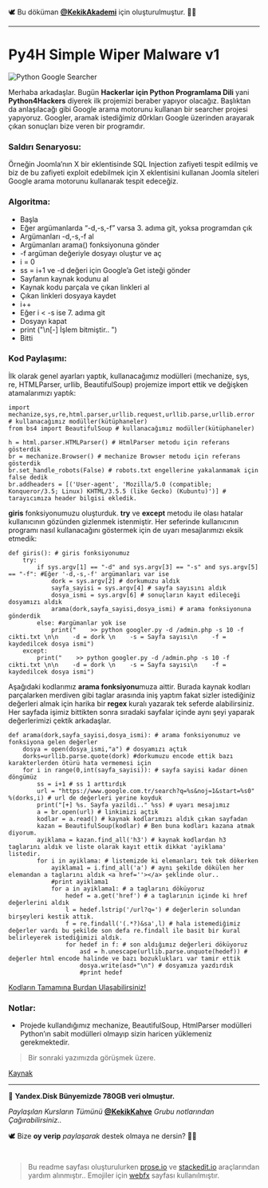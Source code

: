 🕊 Bu döküman [**@KekikAkademi**](https://t.me/KekikAkademi "Telegram: @KekikAkademi") için oluşturulmuştur. ✌🏼
________________________________
# Py4H Simple Wiper Malware v1
![Python Google Searcher](https://raw.githubusercontent.com/KekikAkademi/KekikPython/master/5-Py4H-Googler/images/python-google-searcher.jpg)

Merhaba arkadaşlar. Bugün **Hackerlar için Python Programlama Dili** yani **Python4Hackers** diyerek ilk projemizi beraber yapıyor olacağız.
Başlıktan da anlaşılacağı gibi Google arama motorunu kullanan bir searcher projesi yapıyoruz.
Googler, aramak istediğimiz d0rkları Google üzerinden arayarak çıkan sonuçları bize veren bir programdır.

### **Saldırı Senaryosu:**
Örneğin Joomla’nın X bir eklentisinde SQL Injection zafiyeti tespit edilmiş ve biz de bu zafiyeti exploit edebilmek için X eklentisini kullanan Joomla siteleri Google arama motorunu kullanarak tespit edeceğiz.

### **Algoritma:**
-   Başla
   -   Eğer argümanlarda “-d,-s,-f” varsa 3. adıma git, yoksa programdan çık
   -   Argümanları -d,-s,-f al
   -   Argümanları arama() fonksiyonuna gönder
   -   -f argüman değeriyle dosyayı oluştur ve aç
   -   i = 0
   -   ss = i+1 ve -d değeri için Google’a Get isteği gönder
   -   Sayfanın kaynak kodunu al
   -   Kaynak kodu parçala ve çıkan linkleri al
   -   Çıkan linkleri dosyaya kaydet
   -   i++
   -   Eğer i < -s ise 7. adıma git
   -   Dosyayı kapat
   -   print ("\n[-] İşlem bitmiştir.. ")
   -   Bitti

### **Kod Paylaşımı:**
İlk olarak genel ayarları yaptık, kullanacağımız modülleri (mechanize, sys, re, HTMLParser, urllib, BeautifulSoup) projemize import ettik ve değişken atamalarımızı yaptık:

	import mechanize,sys,re,html.parser,urllib.request,urllib.parse,urllib.error # kullanacağımız modüller(kütüphaneler)
	from bs4 import BeautifulSoup # kullanacağımız modüller(kütüphaneler)

	h = html.parser.HTMLParser() # HtmlParser metodu için referans gösterdik
	br = mechanize.Browser() # mechanize Browser metodu için referans gösterdik
	br.set_handle_robots(False) # robots.txt engellerine yakalanmamak için false dedik
	br.addheaders = [('User-agent', 'Mozilla/5.0 (compatible; Konqueror/3.5; Linux) KHTML/3.5.5 (like Gecko) (Kubuntu)')] # tarayıcımıza header bilgisi ekledik.

**giris** fonksiyonumuzu oluşturduk. **try** ve **except** metodu ile olası hatalar kullanıcının gözünden gizlenmek istenmiştir. Her seferinde kullanıcının programı nasıl kullanacağını göstermek için de uyarı mesajlarımızı eksik etmedik:

	def giris(): # giris fonksiyonumuz
		try:
			if sys.argv[1] == "-d" and sys.argv[3] == "-s" and sys.argv[5] == "-f": #Eğer '-d,-s,-f' argümanları var ise
				dork = sys.argv[2] # dorkumuzu aldık
				sayfa_sayisi = sys.argv[4] # sayfa sayısını aldık
				dosya_ismi = sys.argv[6] # sonuçların kayıt edileceği dosyamızı aldık
				arama(dork,sayfa_sayisi,dosya_ismi) # arama fonksiyonuna gönderdik
			else: #argümanlar yok ise
				print("    >> python googler.py -d /admin.php -s 10 -f cikti.txt \n\n    -d = dork \n    -s = Sayfa sayısı\n    -f = kaydedilcek dosya ismi")
		except:
			print("    >> python googler.py -d /admin.php -s 10 -f cikti.txt \n\n    -d = dork \n    -s = Sayfa sayısı\n    -f = kaydedilcek dosya ismi")

Aşağıdaki kodlarımız **arama fonksiyonu**muza aittir. Burada kaynak kodları parçalarken merdiven gibi taglar arasında iniş yaptım fakat sizler istediğiniz değerleri almak için harika bir **regex** kuralı yazarak tek seferde alabilirsiniz. Her sayfada işimiz bittikten sonra sıradaki sayfalar içinde aynı şeyi yaparak değerlerimizi çektik arkadaşlar.

	def arama(dork,sayfa_sayisi,dosya_ismi): # arama fonksiyonumuz ve fonksiyona gelen değerler
		dosya = open(dosya_ismi,"a") # dosyamızı açtık
		dorks=urllib.parse.quote(dork) #dorkumuzu encode ettik bazı karakterlerden ötürü hata vermemesi için
		for i in range(0,int(sayfa_sayisi)): # sayfa sayisi kadar dönen döngümüz
			ss = i+1 # ss 1 arttırdık
			url = "https://www.google.com.tr/search?q=%s&noj=1&start=%s0" %(dorks,i) # url de değerleri yerine koyduk
			print("[+] %s. Sayfa yazildi.." %ss) # uyarı mesajımız
			a = br.open(url) # linkimizi açtık
			kodlar = a.read() # kaynak kodlarımızı aldık çıkan sayfadan
			kazan = BeautifulSoup(kodlar) # Ben buna kodları kazana atmak diyorum.
			ayiklama = kazan.find_all('h3') # kaynak kodlardan h3 taglarını aldık ve liste olarak kayıt ettik dikkat 'ayiklama' listedir.
			for i in ayiklama: # listemizde ki elemanları tek tek dökerken
				ayiklama1 = i.find_all('a') # aynı şekilde dökülen her elemandan a taglarını aldık <a href=''></a> şeklinde olur..
				#print ayiklama1
				for a in ayiklama1: # a taglarını döküyoruz
					hedef = a.get('href') # a taglarının içinde ki href değerlerini aldık
					l = hedef.lstrip('/url?q=') # değerlerin solundan birşeyleri kestik attık.
					f = re.findall('(.*?)&sa',l) # hala istemediğimiz değerler vardı bu şekilde son defa re.findall ile basit bir kural belirleyerek istediğimizi aldık.
					for hedef in f: # son aldığımız değerleri döküyoruz
						asd = h.unescape(urllib.parse.unquote(hedef)) # değerler html encode halinde ve bazı bozuklukları var tamir ettik
						dosya.write(asd+"\n") # dosyamıza yazdırdık
						#print hedef

[Kodların Tamamına Burdan Ulaşabilirsiniz!](https://github.com/KekikAkademi/KekikPython/blob/master/5-Py4H-Googler/Py4H-Googler.py)

### **Notlar:**
   -   Projede kullandığımız mechanize, BeautifulSoup, HtmlParser modülleri Python’ın sabit modülleri olmayıp sizin haricen yüklemeniz gerekmektedir.

> Bir sonraki yazımızda görüşmek üzere.

[Kaynak](http://python4hackers.com/python-malware/py4h-simple-wiper-malware-v1.html "Saygı ve Özlemle...")
________________________________

📃 **Yandex.Disk Bünyemizde 780GB veri olmuştur.**

_Paylaşılan Kursların Tümünü_ [**@KekikKahve**](https://t.me/KekikKahve) _Grubu notlarından Çağırabilirsiniz.._

🕊️ Bize **oy verip** _paylaşarak_ destek olmaya ne dersin? ✌🏼
#
> Bu readme sayfası oluşturulurken [prose.io](http://prose.io/ "prose.io") ve [stackedit.io](https://stackedit.io/app "stackedit.io") araçlarından yardım alınmıştır..
> Emojiler için [webfx](https://www.webfx.com/tools/emoji-cheat-sheet/ "Emoji Cheat Sheet") sayfası kullanılmıştır.
